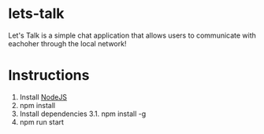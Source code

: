 # lets-talk
Let's Talk is a simple chat application that allows users to communicate with eachoher through the local network!
# Instructions
1. Install [NodeJS](https://nodejs.org/en/download/)
2. npm install
3. Install dependencies
3.1. npm install -g
4. npm run start
